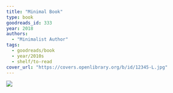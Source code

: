 ```yaml
---
title: "Minimal Book"
type: book
goodreads_id: 333
year: 2018
authors:
  - "Minimalist Author"
tags:
  - goodreads/book
  - year/2010s
  - shelf/to-read
cover_url: "https://covers.openlibrary.org/b/id/12345-L.jpg"
---
```


![](https://covers.openlibrary.org/b/id/12345-L.jpg)

